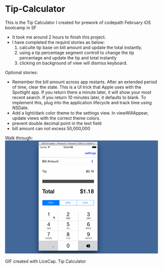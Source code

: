 Tip-Calculator
==============
This is the Tip Calculator I created for prework of codepath February iOS bootcamp in SF
* It took me around 2 hours to finish this project.
* I have completed the requird stories as below:
  1. calculte tip base on bill amount and update the total instantly.
  2. using a tip percentage segment controll to change the tip percentage and update the tip and total instantly
  3. clicking on background of view will dismiss keyboard.
  
Optional stories:
*  Remember the bill amount across app restarts. After an extended period of time, clear the state. This is a UI trick that    Apple uses with the Spotlight app. If you return there a minute later, it will show your most recent search. if you return 10 minutes later, it defaults to blank. To implement this, plug into the application lifecycle and track time using NSDate.
*  Add a light/dark color theme to the settings view. In viewWillAppear, update views with the correct theme colors.
*  prevent double decimal point in the text field
*  bill amount can not excess 50,000,000

  Walk through:
![alt tag](https://github.com/isaac913/Tip-Calculator/blob/master/TipCalculator/tip%20calculator.gif)

GIF created with LiceCap.
Tip Calculator

